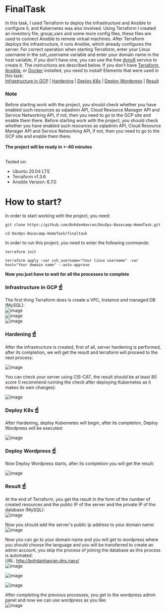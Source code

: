 # <a name="finaltask">FinalTask</a>
In this task, I used Terraform to deploy the infrastructure and Ansible to configure it, and Kubernetes was also involved. Using Terraform I created an inventory file, group_vars and some more config files, these files are used to connect Ansible to remote virtual machines. After Terraform deploys the infrastructure, it runs Ansible, which already configures the server. For correct operation when starting Terraform, enter your Linux username in the ssh_username variable and enter your domain name in the host variable, if you don't have one, you can use the free [dynv6](https://dynv6.com/) service to create it. The instructions are described below. If you don't have [Terraform](https://developer.hashicorp.com/terraform/downloads?product_intent=terraform), [Ansible](https://docs.ansible.com/ansible/latest/installation_guide/intro_installation.html), or [Docker](https://docs.docker.com/engine/install/ubuntu/) installed, you need to install!
Elements that were used in this task:<br>
[Infrastructure in GCP](#infrastructure-in-gcp) | [Hardening](#hardening) | [Deploy K8s](#deploy-k8s) | [Deploy Wordpress](#deploy-wordpress) | [Result](#result)

<h3>Note</h3>
Before starting work with the project, you should check whether you have enabled such resources as sqladmin API, Cloud Resource Manager API and Service Networking API, if not, then you need to go to the GCP site and enable them there.
Before starting work with the project, you should check whether you have enabled such resources as sqladmin API, Cloud Resource Manager API and Service Networking API, if not, then you need to go to the GCP site and enable them there.<br>
<br>
<b>The project will be ready in +-40 minutes</b><br><br>

Tested on:
- Ubuntu 20.04 LTS
- Terraform v1.3.6
- Ansible Version: 6.7.0

# How to start?
In order to start working with the project, you need:
```
git clone https://github.com/BohdanHavran/DevOps-Basecamp-HomeTask.git
```
```
cd DevOps-Basecamp-HomeTask/finaltask
```
In order to run this project, you need to enter the following commands:
```
terraform init
```
```
terraform apply -var ssh_username="Your linux username" -var host="Your domain name" --auto-approve
```
<b>Now you just have to wait for all the processes to complete</b>
### <a name="infrastructure-in-gcp">Infrastructure in GCP</a> [☝️](#finaltask)
The first thing Terraform does is create a VPC, Instance and managed DB (MySQL):<br>
![image](https://user-images.githubusercontent.com/7732624/219962170-c1a571cd-082c-4952-bdbf-fc69b2b12540.png)<br>
![image](https://user-images.githubusercontent.com/7732624/219962112-0ce1053b-97ba-4c9d-947e-f6bd69e3b158.png)<br>
![image](https://user-images.githubusercontent.com/7732624/219962139-6adb0100-9329-4ed1-b4e2-69f471f2ee27.png)


### <a name="hardening">Hardening</a> [☝️](#finaltask)
After the infrastructure is created, first of all, server hardening is performed, after its completion, we will get the result and terraform will proceed to the next process:

![image](https://user-images.githubusercontent.com/7732624/219907025-1451b639-1235-4254-8859-18c2dc9c0937.png)

You can check your server using CIS-CAT, the result should be at least 80 score (I recommend running the check after deploying Kubernetes as it makes its own changes):

![image](https://user-images.githubusercontent.com/7732624/219907509-c296e77c-0847-4e91-b87c-3e5c0b3a9d2e.png)


### <a name="deploy-k8s">Deploy K8s</a> [☝️](#finaltask)
After Hardening, deploy Kubernetes will begin, after its completion, Deploy Wordpress will be executed:

![image](https://user-images.githubusercontent.com/7732624/219907099-bf6675c3-2a14-4694-bdf5-687de5c9a455.png)

### <a name="deploy-wordpress">Deploy Wordpress</a> [☝️](#finaltask)
Now Deploy Wordpress starts, after its completion you will get the result:

![image](https://user-images.githubusercontent.com/7732624/219907125-9a7860c3-4593-45f7-982f-11b7bdf5b0ca.png)

### <a name="result">Result</a> [☝️](#finaltask)
At the end of Terraform, you get the result in the form of the number of created resources and the public IP of the server and the private IP of the database (MySQL):<br>
![image](https://user-images.githubusercontent.com/7732624/219907142-5fa238c9-6429-47de-ba45-66c43f2e8b31.png)

Now you should add the server's public ip address to your domain name:<br>
![image](https://user-images.githubusercontent.com/7732624/219907227-f66d5a1f-57bf-4b54-9d3e-04b584e32d00.png)

Now you can go to your domain name and you will get to wordpress where you should choose the language and you will be transferred to create an admin account, you skip the process of joining the database as this process is automated:<br>
URL: http://bohdanhavran.dns.navy/ <br>
![image](https://user-images.githubusercontent.com/7732624/219907239-4afa107c-9425-45ec-bda0-c82b13326960.png)

![image](https://user-images.githubusercontent.com/7732624/219907291-96d672df-e4aa-4ef3-b128-fa786d8ddff9.png)

![image](https://user-images.githubusercontent.com/7732624/219907311-7930d5e9-a95b-40ba-bc9f-2803bd00f765.png)

After completing the previous processes, you get to the wordpress admin panel and now we can use wordpress as you like:<br>
![image](https://user-images.githubusercontent.com/7732624/219907330-6ed18be4-1ea5-4787-bf1e-54d0b5aa2a08.png)

